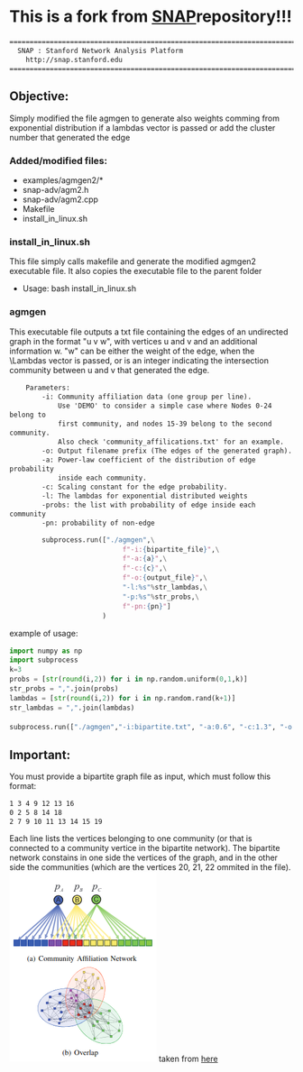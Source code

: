 # This is a fork from <a href="https://github.com/snap-stanford/snap">SNAP</a>repository!!!
```
========================================================================
  SNAP : Stanford Network Analysis Platform
	http://snap.stanford.edu
========================================================================
```
## Objective:
Simply modified the file agmgen to generate also weights comming from exponential distribution if a lambdas vector is passed or add the cluster number that generated the edge

### Added/modified files:
- examples/agmgen2/*
- snap-adv/agm2.h
- snap-adv/agm2.cpp
- Makefile
- install_in_linux.sh

### install_in_linux.sh
This file simply calls makefile and generate the modified agmgen2 executable file. It also copies the executable file to the parent folder
- Usage: bash install_in_linux.sh

### agmgen
This executable file outputs a txt file containing the edges of an undirected graph in the format "u v w", with vertices u and v and an additional information w. "w" can be either the weight of the edge, when the \Lambdas vector is passed, or is an integer indicating the intersection community between u and v that generated the edge.

        Parameters:
            -i: Community affiliation data (one group per line). 
                Use 'DEMO' to consider a simple case where Nodes 0-24 belong to 
                first community, and nodes 15-39 belong to the second community.
                Also check 'community_affilications.txt' for an example.
            -o: Output filename prefix (The edges of the generated graph).
            -a: Power-law coefficient of the distribution of edge probability 
                inside each community.
            -c: Scaling constant for the edge probability.
            -l: The lambdas for exponential distributed weights
            -probs: the list with probability of edge inside each community
            -pn: probability of non-edge

```python
        subprocess.run(["./agmgen",\
                            f"-i:{bipartite_file}",\
                            f"-a:{a}",\
                            f"-c:{c}",\
                            f"-o:{output_file}",\
                            "-l:%s"%str_lambdas,\
                            "-p:%s"%str_probs,\
                            f"-pn:{pn}"]
                       )
```
example of usage:
```python
import numpy as np
import subprocess
k=3
probs = [str(round(i,2)) for i in np.random.uniform(0,1,k)]
str_probs = ",".join(probs)
lambdas = [str(round(i,2)) for i in np.random.rand(k+1)]
str_lambdas = ",".join(lambdas)

subprocess.run(["./agmgen","-i:bipartite.txt", "-a:0.6", "-c:1.3", "-o:agm_net.txt", "-l:%s"%str_lambdas, "-p:%s"%str_probs,f"-pn:{pn}"]) 
```
## Important:
You must provide a bipartite graph file as input, which must follow this format:
```
1 3 4 9 12 13 16
0 2 5 8 14 18
2 7 9 10 11 13 14 15 19
```
Each line lists the vertices belonging to one community (or that is connected to a community vertice in the bipartite network). The bipartite network constains in one side the vertices of the graph, and in the other side the communities (which are the vertices 20, 21, 22 ommited in the file).
![alt text](image.png)
taken from <a href="https://cs.stanford.edu/people/jure/pubs/agmfit-icdm12.pdf"> here </a>